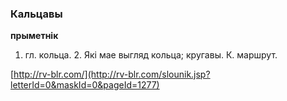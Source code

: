 ### Кальцавы
**прыметнік**

1. гл. кольца. 2. Які мае выгляд кольца; кругавы. К. маршрут.

<a rel="author">[http://rv-blr.com/](http://rv-blr.com/slounik.jsp?letterId=0&maskId=0&pageId=1277)</a>
